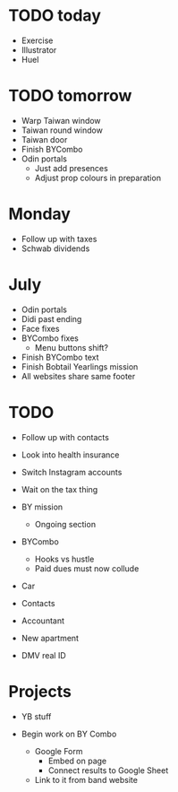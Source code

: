 # TODO today
* Exercise
* Illustrator
* Huel

# TODO tomorrow
* Warp Taiwan window
* Taiwan round window
* Taiwan door
* Finish BYCombo
* Odin portals
    * Just add presences
    * Adjust prop colours in preparation

# Monday
* Follow up with taxes
* Schwab dividends

# July
* Odin portals
* Didi past ending
* Face fixes
* BYCombo fixes
    * Menu buttons shift?
* Finish BYCombo text
* Finish Bobtail Yearlings mission
* All websites share same footer

# TODO
* Follow up with contacts
* Look into health insurance
* Switch Instagram accounts
* Wait on the tax thing
* BY mission
    * Ongoing section
* BYCombo
    * Hooks vs hustle
    * Paid dues must now collude

* Car
* Contacts
* Accountant
* New apartment
* DMV real ID

# Projects
* YB stuff

* Begin work on BY Combo
    * Google Form
        * Embed on page
        * Connect results to Google Sheet
    * Link to it from band website